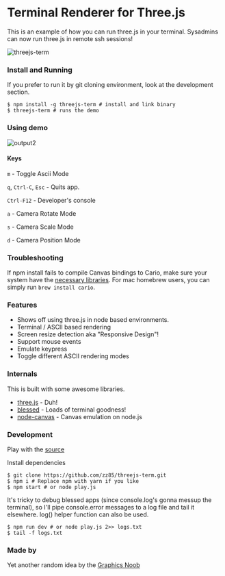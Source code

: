 # Terminal Renderer for Three.js

This is an example of how you can run three.js in your terminal.
Sysadmins can now run three.js in remote ssh sessions!

![threejs-term](https://cloud.githubusercontent.com/assets/314997/19834595/b96b3e84-9ea0-11e6-950b-5b3103969a9b.gif)

### Install and Running

If you prefer to run it by git cloning environment, look at the development section.

```
$ npm install -g threejs-term # install and link binary
$ threejs-term # runs the demo
```

### Using demo

![output2](https://cloud.githubusercontent.com/assets/314997/19897356/b3dd03dc-a092-11e6-9394-9600a5522852.gif)

#### Keys

`m` - Toggle Ascii Mode

`q`, `Ctrl-C`, `Esc` - Quits app.

`Ctrl-F12` - Developer's console

`a` - Camera Rotate Mode

`s` - Camera Scale Mode

`d` - Camera Position Mode 

### Troubleshooting
If npm install fails to compile Canvas bindings to Cario, make sure your system have the [necessary libraries](https://github.com/Automattic/node-canvas).
For mac homebrew users, you can simply run `brew install cario`.

### Features
- Shows off using three.js in node based environments.
- Terminal / ASCII based rendering
- Screen resize detection aka "Responsive Design"!
- Support mouse events
- Emulate keypress
- Toggle different ASCII rendering modes

### Internals
This is built with some awesome libraries.
- [three.js](https://github.com/mrdoob/three.js/) - Duh!
- [blessed](https://github.com/chjj/blessed) - Loads of terminal goodness!
- [node-canvas](https://github.com/Automattic/node-canvas) - Canvas emulation on node.js

### Development

Play with the [source](https://github.com/zz85/threejs-term/blob/master/play.js)

Install dependencies
```
$ git clone https://github.com/zz85/threejs-term.git
$ npm i # Replace npm with yarn if you like
$ npm start # or node play.js
```

It's tricky to debug blessed apps (since console.log's gonna messup the terminal),
so I'll pipe console.error messages to a log file and tail it elsewhere.
log() helper function can also be used.

```
$ npm run dev # or node play.js 2>> logs.txt
$ tail -f logs.txt
```

### Made by
Yet another random idea by the [Graphics Noob](https://twitter.com/BlurSpline)